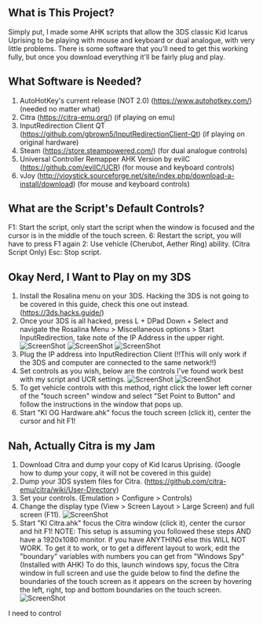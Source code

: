 ## What is This Project?
Simply put, I made some AHK scripts that allow the 3DS classic Kid Icarus Uprising to be playing with mouse and keyboard or dual analogue, with very little problems. There is some software that you'll need to get this working fully, but once you download everything it'll be fairly plug and play.

## What Software is Needed?
1. AutoHotKey's current release (NOT 2.0) (https://www.autohotkey.com/) (needed no matter what)
2. Citra (https://citra-emu.org/) (if playing on emu)
3. InputRedirection Client QT (https://github.com/gbrown5/InputRedirectionClient-Qt) (if playing on original hardware)
4. Steam (https://store.steampowered.com/) (for dual analogue controls)
5. Universal Controller Remapper AHK Version by evilC (https://github.com/evilC/UCR) (for mouse and keyboard controls)
6. vJoy (http://vjoystick.sourceforge.net/site/index.php/download-a-install/download) (for mouse and keyboard controls)

## What are the Script's Default Controls?
F1: Start the script, only start the script when the window is focused and the cursor is in the middle of the touch screen.
6: Restart the script, you will have to press F1 again
2: Use vehicle (Cherubot, Aether Ring) ability. (Citra Script Only)
Esc: Stop script.

## Okay Nerd, I Want to Play on my 3DS
1. Install the Rosalina menu on your 3DS. Hacking the 3DS is not going to be covered in this guide, check this one out instead. (https://3ds.hacks.guide/)
2. Once your 3DS is all hacked, press L + DPad Down + Select and navigate the Rosalina Menu > Miscellaneous options > Start InputRedirection, take note of the IP Address in the upper right.
![ScreenShot](https://imgur.com/gaoecOh)
![ScreenShot](https://imgur.com/OGdBkNG)
![ScreenShot](https://imgur.com/7gUwrFB)
3. Plug the IP address into InputRedirection Client (!!This will only work if the 3DS and computer are connected to the same network!!)
4. Set controls as you wish, below are the controls I've found work best with my script and UCR settings.
![ScreenShot](https://imgur.com/MlT0VxV)
![ScreenShot](https://imgur.com/fpgzdnt)
5. To get vehicle controls with this method, right click the lower left corner of the "touch screen" window and select "Set Point to Button" and follow the instructions in the window that pops up.
6. Start "KI OG Hardware.ahk" focus the touch screen (click it), center the cursor and hit F1!

## Nah, Actually Citra is my Jam
1. Download Citra and dump your copy of Kid Icarus Uprising. (Google how to dump your copy, it will not be covered in this guide)
2. Dump your 3DS system files for Citra. (https://github.com/citra-emu/citra/wiki/User-Directory)
3. Set your controls. (Emulation > Configure > Controls)
4. Change the display type (View > Screen Layout > Large Screen) and full screen (F11).
![ScreenShot](https://imgur.com/RJXsoiD)
5. Start "KI Citra.ahk" focus the Citra window (click it), center the cursor and hit F1!
NOTE: This setup is assuming you followed these steps AND have a 1920x1080 monitor. If you have ANYTHING else this WILL NOT WORK. To get it to work, or to get a different layout to work, edit the "boundary" variables with numbers you can get from "Windows Spy" (Installed with AHK) To do this, launch windows spy, focus the Citra window in full screen and use the guide below to find the define the boundaries of the touch screen as it appears on the screen by hovering the left, right, top and bottom boundaries on the touch screen.
![ScreenShot](https://imgur.com/CHaBj4D)

I need to control 
